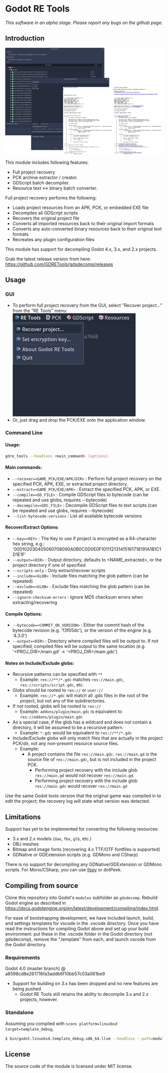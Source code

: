 # Godot RE Tools

_This software in an alpha stage. Please report any bugs on the github page._

## Introduction

![Code Screenshot](images/screenshot.png)

This module includes following features:

- Full project recovery
- PCK archive extractor / creator.
- GDScript batch decompiler.
- Resource text <-> binary batch converter.

Full project recovery performs the following:

- Loads project resources from an APK, PCK, or embedded EXE file
- Decompiles all GDScript scripts
- Recovers the original project file
- Converts all imported resources back to their original import formats
- Converts any auto-converted binary resources back to their original text formats
- Recreates any plugin configuration files

This module has support for decompiling Godot 4.x, 3.x, and 2.x projects.

Grab the latest release version from here: https://github.com/GDRETools/gdsdecomp/releases

## Usage

### GUI

- To perform full project recovery from the GUI, select "Recover project..." from the "RE Tools" menu:
  ![Menu screenshot](images/recovery_gui.png)
- Or, just drag and drop the PCK/EXE onto the application window.

### Command Line

#### Usage:

```bash
gdre_tools --headless <main_command> [options]
```

#### Main commands:

- `--recover=<GAME_PCK/EXE/APK/DIR>` : Perform full project recovery on the specified PCK, APK, EXE, or extracted project directory.
- `--extract=<GAME_PCK/EXE/APK>` : Extract the specified PCK, APK, or EXE.
- `--compile=<GD_FILE>` : Compile GDScript files to bytecode (can be repeated and use globs, requires --bytecode)
- `--decompile=<GDC_FILE>` : Decompile GDScript files to text scripts (can be repeated and use globs, requires --bytecode)
- `--list-bytecode-versions` : List all available bytecode versions

#### Recover/Extract Options:

- `--key=<KEY>` : The Key to use if project is encrypted as a 64-character hex string, e.g.: '000102030405060708090A0B0C0D0E0F101112131415161718191A1B1C1D1E1F'
- `--output=<DIR>` : Output directory, defaults to <NAME_extracted>, or the project directory if one of specified
- `--scripts-only` : Only extract/recover scripts
- `--include=<GLOB>` : Include files matching the glob pattern (can be repeated)
- `--exclude=<GLOB>` : Exclude files matching the glob pattern (can be repeated)
- `--ignore-checksum-errors` : Ignore MD5 checksum errors when extracting/recovering

#### Compile Options:

- `--bytecode=<COMMIT_OR_VERSION>` : Either the commit hash of the bytecode revision (e.g. 'f3f05dc'), or the version of the engine (e.g. '4.3.0')
- `--output=<DIR>` : Directory where compiled files will be output to. If not specified, compiled files will be output to the same location (e.g. '<PROJ_DIR>/main.gd' -> '<PROJ_DIR>/main.gdc')

#### Notes on Include/Exclude globs:

- Recursive patterns can be specified with `**`
  - Example: `res://**/*.gdc` matches `res://main.gdc`, `res://scripts/script.gdc`, etc.
- Globs should be rooted to `res://` or `user://`
  - Example: `res://*.gdc` will match all .gdc files in the root of the project, but not any of the subdirectories.
- If not rooted, globs will be rooted to `res://`
  - Example: `addons/plugin/main.gdc` is equivalent to `res://addons/plugin/main.gdc`
- As a special case, if the glob has a wildcard and does not contain a directory, it will be assumed to be a recursive pattern.
  - Example: `*.gdc` would be equivalent to `res://**/*.gdc`
- Include/Exclude globs will only match files that are actually in the project PCK/dir, not any non-present resource source files.
  - Example:
    - A project contains the file `res://main.gdc`. `res://main.gd` is the source file of `res://main.gdc`, but is not included in the project PCK.
      - Performing project recovery with the include glob `res://main.gd` would not recover `res://main.gd`.
      - Performing project recovery with the include glob `res://main.gdc` would recover `res://main.gd`

Use the same Godot tools version that the original game was compiled in to edit the project; the recovery log will state what version was detected.

## Limitations

Support has yet to be implemented for converting the following resources:

- 3.x and 2.x models (`dae`, `fbx`, `glb`, etc.)
- OBJ meshes
- Bitmap and image fonts (recovering 4.x TTF/OTF fontfiles is supported)
- GDNative or GDExtension scripts (e.g. GDMono and CSharp)

There is no support for decompiling any GDNative/GDExtension or GDMono scripts. For Mono/CSharp, you can use [Ilspy](https://github.com/icsharpcode/ILSpy) or dotPeek.

## Compiling from source

Clone this repository into Godot's `modules` subfolder as `gdsdecomp`.
Rebuild Godot engine as described in https://docs.godotengine.org/en/latest/development/compiling/index.html.

For ease of bootstrapping development, we have included launch, build, and settings templates for vscode in the .vscode directory. Once you have read the instructions for compiling Godot above and set up your build environment: put these in the .vscode folder in the Godot directory (not gdsdecomp), remove the ".template" from each, and launch vscode from the Godot directory.

### Requirements

Godot 4.0 (master branch) @ a8598cd8e261716fa3addb6f10bb57c03a061be9

- Support for building on 3.x has been dropped and no new features are being pushed
  - Godot RE Tools still retains the ability to decompile 3.x and 2.x projects, however.

### Standalone

Assuming you compiled with `scons platform=linuxbsd target=template_debug`,

```bash
$ bin/godot.linuxbsd.template_debug.x86_64.llvm --headless --path=modules/gdsdecomp/standalone --recover=<pck/apk/exe>
```

## License

The source code of the module is licensed under MIT license.
